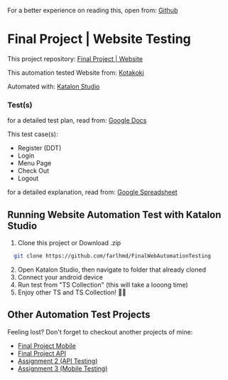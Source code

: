 For a better experience on reading this, open from: [Github](https://github.com/farlhmd/FinalWebAutomationTest)

# Final Project | Website Testing
This project repository: [Final Project | Website](https://github.com/farlhmd/FinalWebAutomationTesting)

This automation tested Website from: [Kotakoki](https://kotakoki.wijaysali.my.id/)

Automated with: [Katalon Studio](https://katalon.com)

### Test(s)
for a detailed test plan, read from: [Google Docs](https://docs.google.com/document/d/1RvmRySR7Y3Tsdc4WrVv18b7zF3T95-MN/edit?usp=sharing&ouid=118019274039622151168&rtpof=true&sd=true)

This test case(s):
- Register (DDT)
- Login
- Menu Page
- Check Out
- Logout

for a detailed explanation, read from: [Google Spreadsheet](https://docs.google.com/spreadsheets/d/19yLXKqf-X6Ax-yR8QTAhxbP5EGtR2fKw/edit?usp=sharing&ouid=118019274039622151168&rtpof=true&sd=true)




## Running Website Automation Test with Katalon Studio


1. Clone this project or Download .zip
```bash
  git clone https://github.com/farlhmd/FinalWebAutomationTesting
```
2. Open Katalon Studio, then navigate to folder that already cloned
3. Connect your android device
4. Run test from "TS Collection" (this will take a looong time)
5. Enjoy other TS and TS Collection! 💪😌


## Other Automation Test Projects
Feeling lost? Don't forget to checkout another projects of mine:
- [Final Project Mobile](https://github.com/farlhmd/FinalMobileAutomationTesting)
- [Final Project API](https://github.com/farlhmd/FinalAPIAutomationTesting)
- [Assignment 2 (API Testing)](https://github.com/farlhmd/Assignment2APIAutomationTesting)
- [Assignment 3 (Mobile Testing)](https://github.com/farlhmd/Assignment3MobileAutomationTesting)

